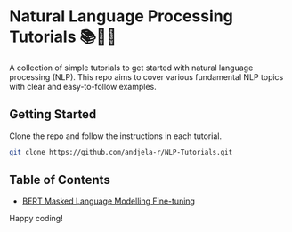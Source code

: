 # Natural Language Processing Tutorials 📚🤖✨
A collection of simple tutorials to get started with natural language processing (NLP). This repo aims to cover various fundamental NLP topics with clear and easy-to-follow examples.

## Getting Started
Clone the repo and follow the instructions in each tutorial.

```bash
git clone https://github.com/andjela-r/NLP-Tutorials.git
```

## Table of Contents
* [BERT Masked Language Modelling Fine-tuning](https://github.com/andjela-r/NLP-Tutorials/tree/main/bert_mlm)

Happy coding!
